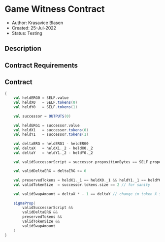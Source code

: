 # Game Witness Contract

* Author: Krasavice Blasen
* Created: 25-Jul-2022
* Status: Testing

## Description

## Contract Requirements

## Contract

```scala 
{
	val heldERG0 = SELF.value
	val heldX0   = SELF.tokens(0)
	val heldY0   = SELF.tokens(1)
	
	val successor = OUTPUTS(0)
	
	val heldERG1 = successor.value
	val heldX1   = successor.tokens(0)
	val heldY1   = successor.tokens(1)
	
	val deltaERG = heldERG1 - heldERG0
	val deltaX   = heldX1._2 - heldX0._2
	val deltaY   = heldY1._2 - heldY0._2
	
	val validSuccessorScript = successor.propositionBytes == SELF.propositionBytes
	
	val validDeltaERG = deltaERG >= 0
	
	val preservedTokens = heldX1._1 == heldX0._1 && heldY1._1 == heldY0._1
	val validTokenSize  = successor.tokens.size == 2 // for sanity
	
	val validSwapAmount = deltaX * - 1 == deltaY // change in token X should be the negation of change in y
	
	sigmaProp(
		validSuccessorScript &&
		validDeltaERG &&
		preservedTokens &&
		validTokenSize &&
		validSwapAmount
	)
}
```

